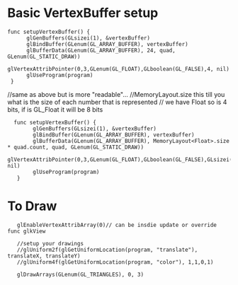 # Basic VertexBuffer setup

    func setupVertexBuffer() {
          glGenBuffers(GLsizei(1), &vertexBuffer)
          glBindBuffer(GLenum(GL_ARRAY_BUFFER), vertexBuffer)
          glBufferData(GLenum(GL_ARRAY_BUFFER), 24, quad, GLenum(GL_STATIC_DRAW)) 
          glVertexAttribPointer(0,3,GLenum(GL_FLOAT),GLboolean(GL_FALSE),4, nil)  
          glUseProgram(program)
     }
     
     
//same as above but is more "readable"...
//MemoryLayout<Float>.size this till you what is the size of each number that is represented
// we have Float so is 4 bits, if is GL_Float it will be 8 bits

      func setupVertexBuffer() {
            glGenBuffers(GLsizei(1), &vertexBuffer)
            glBindBuffer(GLenum(GL_ARRAY_BUFFER), vertexBuffer)
            glBufferData(GLenum(GL_ARRAY_BUFFER), MemoryLayout<Float>.size * quad.count, quad, GLenum(GL_STATIC_DRAW)) 
            glVertexAttribPointer(0,3,GLenum(GL_FLOAT),GLboolean(GL_FALSE),GLsizei(MemoryLayout<Float>.size), nil)  
            glUseProgram(program)
       }
       
# To Draw

       glEnableVertexAttribArray(0)// can be insdie update or override func glkView
  
       //setup your drawings
       //glUniform2f(glGetUniformLocation(program, "translate"), translateX, translateY)
       //glUniform4f(glGetUniformLocation(program, "color"), 1,1,0,1)
       
       glDrawArrays(GLenum(GL_TRIANGLES), 0, 3)




